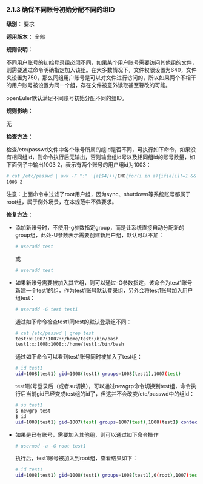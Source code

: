 ### 2.1.3 确保不同账号初始分配不同的组ID

**级别：** 要求

**适用版本：** 全部

**规则说明：** 

不同用户账号的初始登录组必须不同，如果某个用户账号需要访问其他组的文件，则需要通过命令明确指定加入该组。在大多数情况下，文件权限设置为640，文件夹设置为750，那么同组用户账号是可以对文件进行访问的，所以如果两个不相干的用户账号被设置为同一个组，存在文件被意外读取甚至篡改的可能。

openEuler默认满足不同账号初始分配不同的组ID。

**规则影响：**

无

**检查方法：**

检查/etc/passwd文件中各个账号所属的组id是否不同，可执行如下命令，如果没有相同组id，则命令执行后无输出，否则输出组id号以及相同组id的账号数量，如下面例子中输出1003 2，表示有两个账号的用户组id为1003：

```bash
# cat /etc/passwd | awk -F ":" '{a[$4]++}END{for(i in a){if(a[i]!=1 && i!=0){print i, a[i]}}}'
1003 2
```

注意：上面命令中过滤了root用户组，因为sync、shutdown等系统账号都属于root组，属于例外场景，在本规范中不做要求。

**修复方法：**

- 添加新账号时，不使用-g参数指定group，而是让系统直接自动分配新的group组，此处-U参数表示需要创建新用户组，默认可以不加：

  ```bash
  # useradd test
  ```
  或
  ```bash
  # useradd test
  ```
- 如果新账号需要被加入其它组，则可以通过-G参数指定，该命令为test1账号新建一个test1的组，作为test1账号默认登录组，另外会将test1账号加入用户组test：

  ```bash
  # useradd -G test test1
  ```

  通过如下命令检查test1同test的默认登录组不同：

  ```bash
  # cat /etc/passwd | grep test
  test:x:1007:1007::/home/test:/bin/bash
  test1:x:1008:1008::/home/test1:/bin/bash
  ```

  通过如下命令可以看到test1账号同时被加入了test组：

  ```bash
  # id test1
  uid=1008(test1) gid=1008(test1) groups=1008(test1),1007(test)
  ```

  test1账号登录后（或者su切换），可以通过newgrp命令切换到test组，命令执行后当前gid已经变成test组的id了，但这并不会改变/etc/passwd中的组id：

  ```bash
  # su test1
  $ newgrp test
  $ id
  uid=1008(test1) gid=1007(test) groups=1007(test),1008(test1) context=unconfined_u:unconfined_r:unconfined_t:s0-s0:c0.c1023
  ```

- 如果是已有账号，需要加入其他组，则可以通过如下命令操作

  ```bash
  # usermod -a -G root test1
  ```

  执行后，test1账号被加入到root组，查看结果如下：

  ```bash
  # id test1
  uid=1008(test1) gid=1008(test1) groups=1008(test1),0(root),1007(test)
  ```